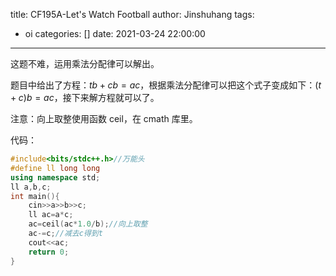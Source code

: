 title: CF195A-Let's Watch Football
author: Jinshuhang
tags:
  - oi
categories: []
date: 2021-03-24 22:00:00
---
这题不难，运用乘法分配律可以解出。

题目中给出了方程：$tb+cb=ac$，根据乘法分配律可以把这个式子变成如下：$(t+c)b=ac$，接下来解方程就可以了。

注意：向上取整使用函数 ceil，在 cmath 库里。
 
代码： 
```cpp
#include<bits/stdc++.h>//万能头
#define ll long long
using namespace std;
ll a,b,c;
int main(){
	cin>>a>>b>>c;
	ll ac=a*c;
	ac=ceil(ac*1.0/b);//向上取整
	ac-=c;//减去c得到t
	cout<<ac;
	return 0;
}
```
